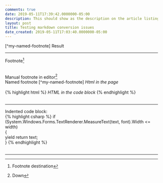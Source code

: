```yaml
---
comments: true
date: 2019-05-11T17:39:42.0000000-05:00
description: This should show as the description on the article listing
layout: post
title: Testing markdown conversion issues
date_created: 2019-05-11T17:03:40.0000000-05:00
---
```



[^my-named-footnote] Result

----

Footnote[^1]   
&nbsp;   
&nbsp;   
Manual footnote in editor[^2]
&nbsp;   
Named footnote [^my-named-footnote]
<i>Html in the page</i>   
&nbsp;   
{% highlight html %}
<i>HTML in the code block</i>
{% endhighlight %}   
&nbsp;   

****

Indented code block:   
{% highlight csharp %}
if (System.Windows.Forms.TextRenderer.MeasureText(text, font).Width <= width)  
 {  
 yield return text;  
 }
{% endhighlight %}   
&nbsp;   

***



[^1]: Footnote destination   
[^2]: Down
